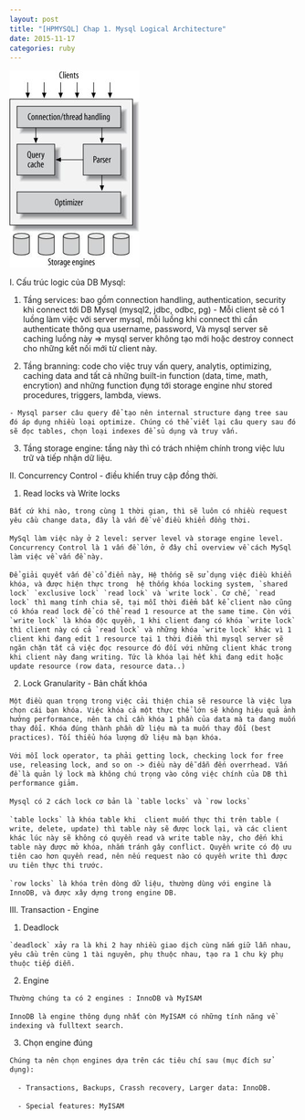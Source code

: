 ```yaml
---
layout: post
title: "[HPMYSQL] Chap 1. Mysql Logical Architecture"
date: 2015-11-17
categories: ruby
---
```


![logical view mysql architecture](/images/chap1.1.jpeg)

I. Cấu trúc logic của DB Mysql:

  1. Tầng services: bao gồm connection handling, authentication, security khi connect tới DB Mysql (mysql2, jdbc, odbc, pg)
    - Mỗi client sẽ có 1 luồng làm việc với server mysql, mỗi luồng khi connect thì cần authenticate thông qua username, password, Và mysql server sẽ caching luồng này => mysql server không tạo mới hoặc destroy connect cho những kết nối mới từ client này.
  
  2. Tầng branning: code cho việc truy vấn query, analytis, optimizing, caching data and tất cả những built-in function (data, time, math, encrytion) and những function đụng tới storage engine như stored procedures, triggers, lambda, views.
  
    - Mysql parser câu query để tạo nên internal structure dạng tree sau đó áp dụng nhiều loại optimize. Chúng có thể viết lại câu query sau đó sẽ đọc tables, chọn loại indexes để sủ dụng và truy vấn. 
  
  3. Tầng storage engine: tầng này thì có trách nhiệm chính trong việc lưu trữ và tiếp nhận dữ liệu.

II. Concurrency Control - điều khiển truy cập đồng thời.

  1. Read locks và Write locks

    Bất cứ khi nào, trong cùng 1 thời gian, thì sẽ luôn có nhiều request yêu cầu change data, đây là vấn đề về điều khiển đồng thời.
    
    MySql làm việc này ở 2 level: server level và storage engine level. Concurrency Control là 1 vấn đề lớn, ở đây chỉ overview về cách MySql làm việc về vấn đề này.
    
    Để giải quyết vấn đề cổ điển này, Hệ thống sẽ sử dụng việc điều khiển khóa, và được hiện thực trong  hệ thống khóa locking system, `shared lock` `exclusive lock` `read lock` và `write lock`. Cơ chế, `read lock` thì mang tính chia sẽ, tại mỗi thời điểm bất kể client nào cũng có khóa read lock để có thể read 1 resource at the same time. Còn với `write lock` là khóa độc quyền, 1 khi client đang có khóa `write lock` thì client này có cả `read lock` và những khóa `write lock` khác vì 1 client khi đang edit 1 resource tại 1 thời điểm thì mysql server sẽ ngăn chặn tất cả việc đọc resource đó đối với những client khác trong khi client này đang writing. Tức là khóa lại hết khi đang edit hoặc update resource (row data, resource data..)
    
  2. Lock Granularity - Bản chất khóa
    
    Một điều quan trọng trong việc cải thiện chia sẽ resource là việc lựa chọn cái bạn khóa. Việc khóa cả một thực thể lớn sẽ không hiệu quả ảnh hưởng performance, nên ta chỉ cần khóa 1 phần của data mà ta đang muốn thay đổi. Khóa đúng thành phần dữ liệu mà ta muốn thay đổi (best practices). Tối thiểu hóa lượng dữ liệu mà bạn khóa. 

    Với mỗi lock operator, ta phải getting lock, checking lock for free use, releasing lock, and so on -> điều này dễ dẫn đến overrhead. Vấn đề là quản lý lock mà không chú trọng vào công việc chính của DB thì performance giảm.
    
    Mysql có 2 cách lock cơ bản là `table locks` và `row locks`
    
    `table locks` là khóa table khi  client muốn thực thi trên table ( write, delete, update) thì table này sẽ được lock lại, và các client khác lúc này sẽ không có quyền read và write table này, cho đến khi table này được mở khóa, nhắm tránh gây conflict. Quyền write có độ ưu tiên cao hơn quyền read, nên nếu request nào có quyền write thì được ưu tiên thực thi trước.
    
    `row locks` là khóa trên dòng dữ liệu, thường dùng với engine là  InnoDB, và được xây dựng trong engine DB.
    
III. Transaction - Engine
  
  1. Deadlock
  
    `deadlock` xảy ra là khi 2 hay nhiều giao dịch cùng nắm giữ lẫn nhau, yêu cầu trên cùng 1 tài nguyên, phụ thuộc nhau, tạo ra 1 chu kỳ phụ thuộc tiếp diễn. 

  2. Engine
    
    Thường chúng ta có 2 engines : InnoDB và MyISAM

    InnoDB là engine thông dụng nhất còn MyISAM có những tính năng về indexing và fulltext search.
    
  3. Chọn engine đúng
  
    Chúng ta nên chọn engines dựa trên các tiêu chí sau (mục đích sử dụng):

      - Transactions, Backups, Crassh recovery, Larger data: InnoDB.
      
      - Special features: MyISAM
